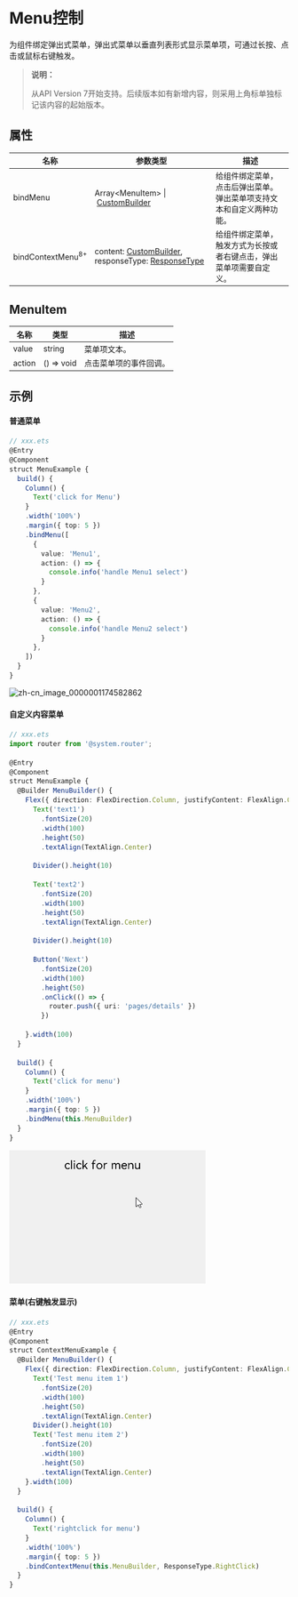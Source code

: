 # Menu控制

为组件绑定弹出式菜单，弹出式菜单以垂直列表形式显示菜单项，可通过长按、点击或鼠标右键触发。

>  **说明：**
>
>  从API Version 7开始支持。后续版本如有新增内容，则采用上角标单独标记该内容的起始版本。


## 属性


| 名称                         | 参数类型                                                     | 描述                                                         |
| ---------------------------- | ------------------------------------------------------------ | ------------------------------------------------------------ |
| bindMenu                     | Array<MenuItem&gt;&nbsp;\|&nbsp;[CustomBuilder](ts-types.md) | 给组件绑定菜单，点击后弹出菜单。弹出菜单项支持文本和自定义两种功能。 |
| bindContextMenu<sup>8+</sup> | content:&nbsp;[CustomBuilder](ts-types.md),<br>responseType:&nbsp;[ResponseType](ts-appendix-enums.md#responsetype8) | 给组件绑定菜单，触发方式为长按或者右键点击，弹出菜单项需要自定义。 |

## MenuItem

| 名称     | 类型                      | 描述          |
| ------ | ----------------------- | ----------- |
| value  | string                  | 菜单项文本。      |
| action | ()&nbsp;=&gt;&nbsp;void | 点击菜单项的事件回调。 |


## 示例

#### 普通菜单

```ts
// xxx.ets
@Entry
@Component
struct MenuExample {
  build() {
    Column() {
      Text('click for Menu')
    }
    .width('100%')
    .margin({ top: 5 })
    .bindMenu([
      {
        value: 'Menu1',
        action: () => {
          console.info('handle Menu1 select')
        }
      },
      {
        value: 'Menu2',
        action: () => {
          console.info('handle Menu2 select')
        }
      },
    ])
  }
}
```

![zh-cn_image_0000001174582862](figures/zh-cn_image_0000001174582862.gif)

#### 自定义内容菜单

```ts
// xxx.ets
import router from '@system.router';

@Entry
@Component
struct MenuExample {
  @Builder MenuBuilder() {
    Flex({ direction: FlexDirection.Column, justifyContent: FlexAlign.Center, alignItems: ItemAlign.Center }) {
      Text('text1')
        .fontSize(20)
        .width(100)
        .height(50)
        .textAlign(TextAlign.Center)

      Divider().height(10)

      Text('text2')
        .fontSize(20)
        .width(100)
        .height(50)
        .textAlign(TextAlign.Center)

      Divider().height(10)

      Button('Next')
        .fontSize(20)
        .width(100)
        .height(50)
        .onClick(() => {
          router.push({ uri: 'pages/details' })
        })

    }.width(100)
  }

  build() {
    Column() {
      Text('click for menu')
    }
    .width('100%')
    .margin({ top: 5 })
    .bindMenu(this.MenuBuilder)
  }
}
```

![zh-cn_image_0000001186807708](figures/zh-cn_image_0000001186807708.gif)

#### 菜单(右键触发显示)

```ts
// xxx.ets
@Entry
@Component
struct ContextMenuExample {
  @Builder MenuBuilder() {
    Flex({ direction: FlexDirection.Column, justifyContent: FlexAlign.Center, alignItems: ItemAlign.Center }) {
      Text('Test menu item 1')
        .fontSize(20)
        .width(100)
        .height(50)
        .textAlign(TextAlign.Center)
      Divider().height(10)
      Text('Test menu item 2')
        .fontSize(20)
        .width(100)
        .height(50)
        .textAlign(TextAlign.Center)
    }.width(100)
  }
  
  build() {
    Column() {
      Text('rightclick for menu')
    }
    .width('100%')
    .margin({ top: 5 })
    .bindContextMenu(this.MenuBuilder, ResponseType.RightClick)
  }
}
```